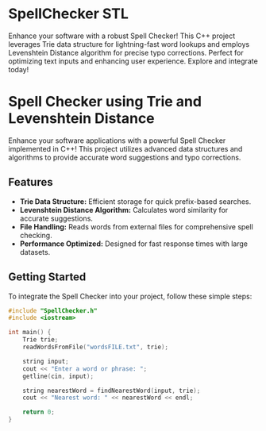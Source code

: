 # SpellChecker STL
Enhance your software with a robust Spell Checker! This C++ project leverages Trie data structure for lightning-fast word lookups and employs Levenshtein Distance algorithm for precise typo corrections. Perfect for optimizing text inputs and enhancing user experience. Explore and integrate today!

# Spell Checker using Trie and Levenshtein Distance

Enhance your software applications with a powerful Spell Checker implemented in C++! This project utilizes advanced data structures and algorithms to provide accurate word suggestions and typo corrections.

## Features

- **Trie Data Structure:** Efficient storage for quick prefix-based searches.
- **Levenshtein Distance Algorithm:** Calculates word similarity for accurate suggestions.
- **File Handling:** Reads words from external files for comprehensive spell checking.
- **Performance Optimized:** Designed for fast response times with large datasets.

## Getting Started

To integrate the Spell Checker into your project, follow these simple steps:
```cpp
#include "SpellChecker.h"
#include <iostream>

int main() {
    Trie trie;
    readWordsFromFile("wordsFILE.txt", trie);

    string input;
    cout << "Enter a word or phrase: ";
    getline(cin, input);

    string nearestWord = findNearestWord(input, trie);
    cout << "Nearest word: " << nearestWord << endl;

    return 0;
}
```

